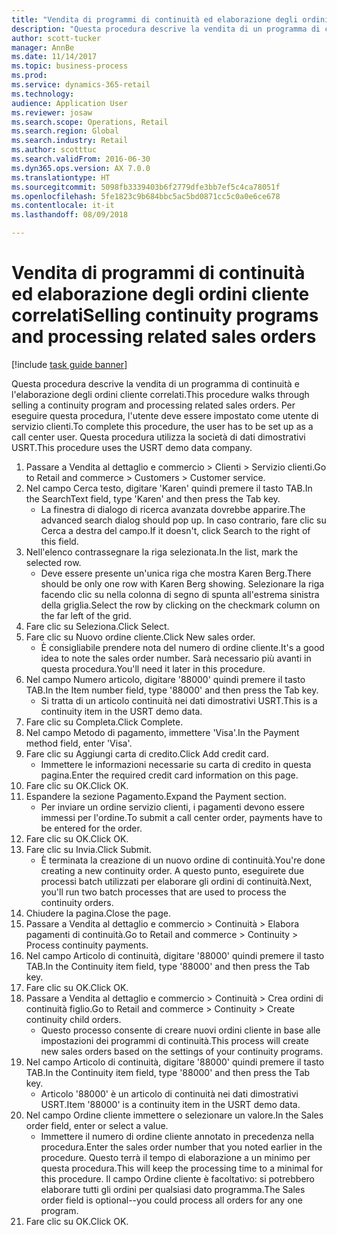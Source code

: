 ```yaml
--- 
title: "Vendita di programmi di continuità ed elaborazione degli ordini cliente correlati"
description: "Questa procedura descrive la vendita di un programma di continuità e l'elaborazione degli ordini cliente correlati."
author: scott-tucker
manager: AnnBe
ms.date: 11/14/2017
ms.topic: business-process
ms.prod: 
ms.service: dynamics-365-retail
ms.technology: 
audience: Application User
ms.reviewer: josaw
ms.search.scope: Operations, Retail
ms.search.region: Global
ms.search.industry: Retail
ms.author: scotttuc
ms.search.validFrom: 2016-06-30
ms.dyn365.ops.version: AX 7.0.0
ms.translationtype: HT
ms.sourcegitcommit: 5098fb3339403b6f2779dfe3bb7ef5c4ca78051f
ms.openlocfilehash: 5fe1823c9b684bbc5ac5bd0871cc5c0a0e6ce678
ms.contentlocale: it-it
ms.lasthandoff: 08/09/2018

---
```

# <a name="selling-continuity-programs-and-processing-related-sales-orders"></a><span data-ttu-id="7ca02-103">Vendita di programmi di continuità ed elaborazione degli ordini cliente correlati</span><span class="sxs-lookup"><span data-stu-id="7ca02-103">Selling continuity programs and processing related sales orders</span></span>

[!include [task guide banner](../includes/task-guide-banner.md)]

<span data-ttu-id="7ca02-104">Questa procedura descrive la vendita di un programma di continuità e l'elaborazione degli ordini cliente correlati.</span><span class="sxs-lookup"><span data-stu-id="7ca02-104">This procedure walks through selling a continuity program and processing related sales orders.</span></span> <span data-ttu-id="7ca02-105">Per eseguire questa procedura, l'utente deve essere impostato come utente di servizio clienti.</span><span class="sxs-lookup"><span data-stu-id="7ca02-105">To complete this procedure, the user has to be set up as a call center user.</span></span> <span data-ttu-id="7ca02-106">Questa procedura utilizza la società di dati dimostrativi USRT.</span><span class="sxs-lookup"><span data-stu-id="7ca02-106">This procedure uses the USRT demo data company.</span></span>

1. <span data-ttu-id="7ca02-107">Passare a Vendita al dettaglio e commercio > Clienti > Servizio clienti.</span><span class="sxs-lookup"><span data-stu-id="7ca02-107">Go to Retail and commerce > Customers > Customer service.</span></span>
2. <span data-ttu-id="7ca02-108">Nel campo Cerca testo, digitare 'Karen' quindi premere il tasto TAB.</span><span class="sxs-lookup"><span data-stu-id="7ca02-108">In the SearchText field, type 'Karen' and then press the Tab key.</span></span>
    * <span data-ttu-id="7ca02-109">La finestra di dialogo di ricerca avanzata dovrebbe apparire.</span><span class="sxs-lookup"><span data-stu-id="7ca02-109">The advanced search dialog should pop up.</span></span> <span data-ttu-id="7ca02-110">In caso contrario, fare clic su Cerca a destra del campo.</span><span class="sxs-lookup"><span data-stu-id="7ca02-110">If it doesn't, click Search to the right of this field.</span></span>  
3. <span data-ttu-id="7ca02-111">Nell'elenco contrassegnare la riga selezionata.</span><span class="sxs-lookup"><span data-stu-id="7ca02-111">In the list, mark the selected row.</span></span>
    * <span data-ttu-id="7ca02-112">Deve essere presente un'unica riga che mostra Karen Berg.</span><span class="sxs-lookup"><span data-stu-id="7ca02-112">There should be only one row with Karen Berg showing.</span></span> <span data-ttu-id="7ca02-113">Selezionare la riga facendo clic su nella colonna di segno di spunta all'estrema sinistra della griglia.</span><span class="sxs-lookup"><span data-stu-id="7ca02-113">Select the row by clicking on the checkmark column on the far left of the grid.</span></span>  
4. <span data-ttu-id="7ca02-114">Fare clic su Seleziona.</span><span class="sxs-lookup"><span data-stu-id="7ca02-114">Click Select.</span></span>
5. <span data-ttu-id="7ca02-115">Fare clic su Nuovo ordine cliente.</span><span class="sxs-lookup"><span data-stu-id="7ca02-115">Click New sales order.</span></span>
    * <span data-ttu-id="7ca02-116">È consigliabile prendere nota del numero di ordine cliente.</span><span class="sxs-lookup"><span data-stu-id="7ca02-116">It's a good idea to note the sales order number.</span></span> <span data-ttu-id="7ca02-117">Sarà necessario più avanti in questa procedura.</span><span class="sxs-lookup"><span data-stu-id="7ca02-117">You'll need it later in this procedure.</span></span>  
6. <span data-ttu-id="7ca02-118">Nel campo Numero articolo, digitare '88000' quindi premere il tasto TAB.</span><span class="sxs-lookup"><span data-stu-id="7ca02-118">In the Item number field, type '88000' and then press the Tab key.</span></span>
    * <span data-ttu-id="7ca02-119">Si tratta di un articolo continuità nei dati dimostrativi USRT.</span><span class="sxs-lookup"><span data-stu-id="7ca02-119">This is a continuity item in the USRT demo data.</span></span>  
7. <span data-ttu-id="7ca02-120">Fare clic su Completa.</span><span class="sxs-lookup"><span data-stu-id="7ca02-120">Click Complete.</span></span>
8. <span data-ttu-id="7ca02-121">Nel campo Metodo di pagamento, immettere 'Visa'.</span><span class="sxs-lookup"><span data-stu-id="7ca02-121">In the Payment method field, enter 'Visa'.</span></span>
9. <span data-ttu-id="7ca02-122">Fare clic su Aggiungi carta di credito.</span><span class="sxs-lookup"><span data-stu-id="7ca02-122">Click Add credit card.</span></span>
    * <span data-ttu-id="7ca02-123">Immettere le informazioni necessarie su carta di credito in questa pagina.</span><span class="sxs-lookup"><span data-stu-id="7ca02-123">Enter the required credit card information on this page.</span></span>  
10. <span data-ttu-id="7ca02-124">Fare clic su OK.</span><span class="sxs-lookup"><span data-stu-id="7ca02-124">Click OK.</span></span>
11. <span data-ttu-id="7ca02-125">Espandere la sezione Pagamento.</span><span class="sxs-lookup"><span data-stu-id="7ca02-125">Expand the Payment section.</span></span>
    * <span data-ttu-id="7ca02-126">Per inviare un ordine servizio clienti, i pagamenti devono essere immessi per l'ordine.</span><span class="sxs-lookup"><span data-stu-id="7ca02-126">To submit a call center order, payments have to be entered for the order.</span></span>  
12. <span data-ttu-id="7ca02-127">Fare clic su OK.</span><span class="sxs-lookup"><span data-stu-id="7ca02-127">Click OK.</span></span>
13. <span data-ttu-id="7ca02-128">Fare clic su Invia.</span><span class="sxs-lookup"><span data-stu-id="7ca02-128">Click Submit.</span></span>
    * <span data-ttu-id="7ca02-129">È terminata la creazione di un nuovo ordine di continuità.</span><span class="sxs-lookup"><span data-stu-id="7ca02-129">You're done creating a new continuity order.</span></span> <span data-ttu-id="7ca02-130">A questo punto, eseguirete due processi batch utilizzati per elaborare gli ordini di continuità.</span><span class="sxs-lookup"><span data-stu-id="7ca02-130">Next, you'll run two batch processes that are used to process the continuity orders.</span></span>  
14. <span data-ttu-id="7ca02-131">Chiudere la pagina.</span><span class="sxs-lookup"><span data-stu-id="7ca02-131">Close the page.</span></span>
15. <span data-ttu-id="7ca02-132">Passare a Vendita al dettaglio e commercio > Continuità > Elabora pagamenti di continuità.</span><span class="sxs-lookup"><span data-stu-id="7ca02-132">Go to Retail and commerce > Continuity > Process continuity payments.</span></span>
16. <span data-ttu-id="7ca02-133">Nel campo Articolo di continuità, digitare '88000' quindi premere il tasto TAB.</span><span class="sxs-lookup"><span data-stu-id="7ca02-133">In the Continuity item field, type '88000' and then press the Tab key.</span></span>
17. <span data-ttu-id="7ca02-134">Fare clic su OK.</span><span class="sxs-lookup"><span data-stu-id="7ca02-134">Click OK.</span></span>
18. <span data-ttu-id="7ca02-135">Passare a Vendita al dettaglio e commercio > Continuità > Crea ordini di continuità figlio.</span><span class="sxs-lookup"><span data-stu-id="7ca02-135">Go to Retail and commerce > Continuity > Create continuity child orders.</span></span>
    * <span data-ttu-id="7ca02-136">Questo processo consente di creare nuovi ordini cliente in base alle impostazioni dei programmi di continuità.</span><span class="sxs-lookup"><span data-stu-id="7ca02-136">This process will create new sales orders based on the settings of your continuity programs.</span></span>  
19. <span data-ttu-id="7ca02-137">Nel campo Articolo di continuità, digitare '88000' quindi premere il tasto TAB.</span><span class="sxs-lookup"><span data-stu-id="7ca02-137">In the Continuity item field, type '88000' and then press the Tab key.</span></span>
    * <span data-ttu-id="7ca02-138">Articolo '88000' è un articolo di continuità nei dati dimostrativi USRT.</span><span class="sxs-lookup"><span data-stu-id="7ca02-138">Item '88000' is a continuity item in the USRT demo data.</span></span>  
20. <span data-ttu-id="7ca02-139">Nel campo Ordine cliente immettere o selezionare un valore.</span><span class="sxs-lookup"><span data-stu-id="7ca02-139">In the Sales order field, enter or select a value.</span></span>
    * <span data-ttu-id="7ca02-140">Immettere il numero di ordine cliente annotato in precedenza nella procedura.</span><span class="sxs-lookup"><span data-stu-id="7ca02-140">Enter the sales order number that you noted earlier in the procedure.</span></span> <span data-ttu-id="7ca02-141">Questo terrà il tempo di elaborazione a un minimo per questa procedura.</span><span class="sxs-lookup"><span data-stu-id="7ca02-141">This will keep the processing time to a minimal for this procedure.</span></span> <span data-ttu-id="7ca02-142">Il campo Ordine cliente è facoltativo: si potrebbero elaborare tutti gli ordini per qualsiasi dato programma.</span><span class="sxs-lookup"><span data-stu-id="7ca02-142">The Sales order field is optional--you could process all orders for any one program.</span></span>  
21. <span data-ttu-id="7ca02-143">Fare clic su OK.</span><span class="sxs-lookup"><span data-stu-id="7ca02-143">Click OK.</span></span>


